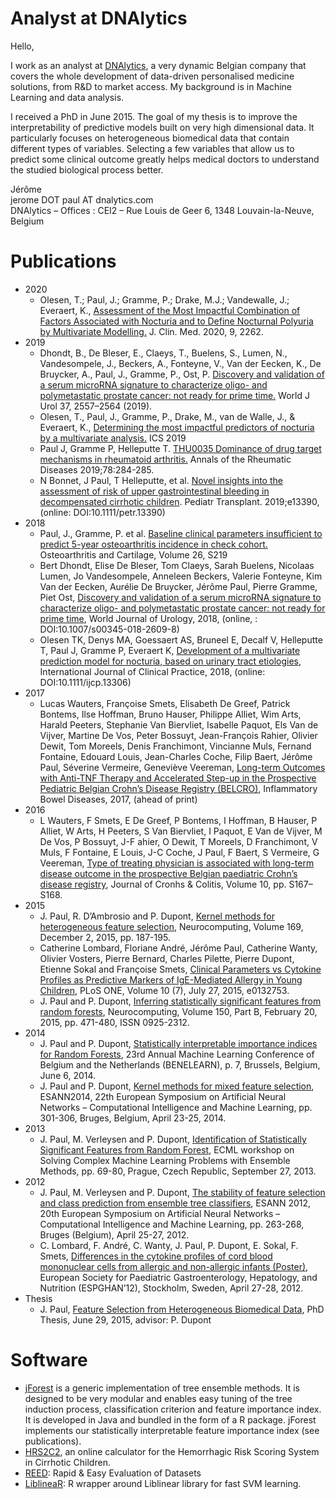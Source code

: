 # Analyst at DNAlytics

Hello,

I work as an analyst at [DNAlytics](https://dnalytics.com), a very dynamic Belgian company that covers the whole development of data-driven personalised medicine solutions, from R&D to market access. My background is in Machine Learning and data analysis.

I received a PhD in June 2015. The goal of my thesis is to improve the interpretability of predictive models built on very high dimensional data. It particularly focuses on heterogeneous biomedical data that contain different types of variables. Selecting a few variables that allow us to predict some clinical outcome greatly helps medical doctors to understand the studied biological process better.

Jérôme  
jerome DOT paul AT dnalytics.com  
DNAlytics – Offices : CEI2 – Rue Louis de Geer 6, 1348 Louvain-la-Neuve, Belgium

# Publications
- 2020
    - Olesen, T.; Paul, J.; Gramme, P.; Drake, M.J.; Vandewalle, J.; Everaert, K.,
      [Assessment of the Most Impactful Combination of Factors Associated with Nocturia and to Define Nocturnal Polyuria by Multivariate Modelling.](https://www.mdpi.com/771000)
      J. Clin. Med. 2020, 9, 2262. 
- 2019
    - Dhondt, B., De Bleser, E., Claeys, T., Buelens, S., Lumen, N., Vandesompele, J., Beckers, A., Fonteyne, V., Van der Eecken, K., De Bruycker, A., Paul, J., Gramme, P., Ost, P. 
      [Discovery and validation of a serum microRNA signature to characterize oligo- and polymetastatic prostate cancer: not ready for prime time.](https://doi.org/10.1007/s00345-018-2609-8)
      World J Urol 37, 2557–2564 (2019).
    - Olesen, T., Paul, J., Gramme, P., Drake, M., van de Walle, J., & Everaert, K.,
      [Determining the most impactful predictors of nocturia by a multivariate analysis.](https://www.ics.org/2019/abstract/34)
      ICS 2019
    - Paul J, Gramme P, Helleputte T.
      [THU0035 Dominance of drug target mechanisms in rheumatoid arthritis.](http://dx.doi.org/10.1136/annrheumdis-2019-eular.3115)
      Annals of the Rheumatic Diseases 2019;78:284-285.
    - N Bonnet, J Paul, T Helleputte, et al.
      [Novel insights into the assessment of risk of upper gastrointestinal bleeding in decompensated cirrhotic children](https://doi.org/10.1111/petr.13390).
      Pediatr Transplant. 2019;e13390, (online: DOI:10.1111/petr.13390)
- 2018
    - Paul, J., Gramme, P. et al.
      [Baseline clinical parameters insufficient to predict 5-year osteoarthritis incidence in check cohort.](https://doi.org/10.1016/j.joca.2018.02.460)
      Osteoarthritis and Cartilage, Volume 26, S219
    - Bert Dhondt, Elise De Bleser, Tom Claeys, Sarah Buelens, Nicolaas Lumen, Jo Vandesompele, Anneleen Beckers, Valerie Fonteyne, Kim Van der Eecken, Aurélie De Bruycker, Jérôme Paul, Pierre Gramme, Piet Ost,
      [Discovery and validation of a serum microRNA signature to characterize oligo- and polymetastatic prostate cancer: not ready for prime time](https://doi.org/10.1007/s00345-018-2609-8),
      World Journal of Urology, 2018, (online, : DOI:10.1007/s00345-018-2609-8)
    - Olesen TK, Denys MA, Goessaert AS, Bruneel E, Decalf V, Helleputte T, Paul J, Gramme P, Everaert K,
      [Development of a multivariate prediction model for nocturia, based on urinary tract etiologies](https://doi.org/10.1111/ijcp.13306),
      International Journal of Clinical Practice, 2018, (online: DOI:10.1111/ijcp.13306)
- 2017
    - Lucas Wauters, Françoise Smets, Elisabeth De Greef, Patrick Bontems, Ilse Hoffman, Bruno Hauser, Philippe Alliet, Wim Arts, Harald Peeters, Stephanie Van Biervliet, Isabelle Paquot, Els Van de Vijver, Martine De Vos, Peter Bossuyt, Jean-François Rahier, Olivier Dewit, Tom Moreels, Denis Franchimont, Vincianne Muls, Fernand Fontaine, Edouard Louis, Jean-Charles Coche, Filip Baert, Jérôme Paul, Séverine Vermeire, Geneviève Veereman,
      [Long-term Outcomes with Anti-TNF Therapy and Accelerated Step-up in the Prospective Pediatric Belgian Crohn’s Disease Registry (BELCRO)](http://journals.lww.com/ibdjournal/Fulltext/publishahead/Long_term_Outcomes_with_Anti_TNF_Therapy_and.98520.aspx),
      Inflammatory Bowel Diseases, 2017, (ahead of print)
- 2016
    - L Wauters, F Smets, E De Greef, P Bontems, I Hoffman, B Hauser, P Alliet, W Arts, H Peeters, S Van Biervliet, I Paquot, E Van de Vijver, M De Vos, P Bossuyt, J-F ahier, O Dewit, T Moreels, D Franchimont, V Muls, F Fontaine, E Louis, J-C Coche, J Paul, F Baert, S Vermeire, G Veereman,
      [Type of treating physician is associated with long-term disease outcome in the prospective Belgian paediatric Crohn’s disease registry](https://biblio.ugent.be/publication/8038467),
      Journal of Cronhs & Colitis, Volume 10, pp. S167–S168.
- 2015
    - J. Paul, R. D’Ambrosio and P. Dupont,
      [Kernel methods for heterogeneous feature selection](http://dx.doi.org/10.1016/j.neucom.2014.12.098),
      Neurocomputing, Volume 169, December 2, 2015, pp. 187-195.
    - Catherine Lombard, Floriane André, Jérôme Paul, Catherine Wanty, Olivier Vosters, Pierre Bernard, Charles Pilette, Pierre Dupont, Etienne Sokal and Françoise Smets,
      [Clinical Parameters vs Cytokine Profiles as Predictive Markers of IgE-Mediated Allergy in Young Children](http://dx.doi.org/10.1371/journal.pone.0132753),
      PLoS ONE, Volume 10 (7), July 27, 2015, e0132753.
    - J. Paul and P. Dupont,
      [Inferring statistically significant features from random forests](http://dx.doi.org/10.1016/j.neucom.2014.07.067),
      Neurocomputing, Volume 150, Part B, February 20, 2015, pp. 471-480, ISSN 0925-2312.
- 2014
    - J. Paul and P. Dupont,
      [Statistically interpretable importance indices for Random Forests](http://hdl.handle.net/2078.1/147350),
      23rd Annual Machine Learning Conference of Belgium and the Netherlands (BENELEARN), p. 7, Brussels, Belgium, June 6, 2014.
    - J. Paul and P. Dupont,
      [Kernel methods for mixed feature selection](http://hdl.handle.net/2078.1/140532),
      ESANN2014, 22th European Symposium on Artificial Neural Networks – Computational Intelligence and Machine Learning, pp. 301-306, Bruges, Belgium, April 23-25, 2014.
- 2013
    - J. Paul, M. Verleysen and P. Dupont,
      [Identification of Statistically Significant Features from Random Forest](http://hdl.handle.net/2078.1/133615),
      ECML workshop on Solving Complex Machine Learning Problems with Ensemble Methods, pp. 69-80, Prague, Czech Republic, September 27, 2013.
- 2012
    - J. Paul, M. Verleysen and P. Dupont,
      [The stability of feature selection and class prediction from ensemble tree classifiers](http://hdl.handle.net/2078.1/113825),
      ESANN 2012, 20th European Symposium on Artificial Neural Networks – Computational Intelligence and Machine Learning, pp. 263-268, Bruges (Belgium), April 25-27, 2012.
    - C. Lombard, F. André, C. Wanty, J. Paul, P. Dupont, E. Sokal, F. Smets,
      [Differences in the cytokine profiles of cord blood mononuclear cells from allergic and non-allergic infants (Poster)](http://hdl.handle.net/2078.1/109780),
      European Society for Paediatric Gastroenterology, Hepatology, and Nutrition (ESPGHAN’12), Stockholm, Sweden, April 27-28, 2012.
- Thesis
    - J. Paul,
      [Feature Selection from Heterogeneous Biomedical Data](http://hdl.handle.net/2078.1/165076),
      PhD Thesis, June 29, 2015, advisor: P. Dupont

# Software

- [jForest](https://github.com/jeromepaul/jForest) is a generic implementation of tree ensemble methods.
  It is designed to be very modular and enables easy tuning of the tree induction process, classification criterion and feature importance index.
  It is developed in Java and bundled in the form of a R package. jForest implements our statistically interpretable feature importance index (see publications).
- [HRS2C2](http://hrs2c2.com/), an online calculator for the Hemorrhagic Risk Scoring System in Cirrhotic Children.
- [REED](http://reed.dnalytics.com/): Rapid & Easy Evaluation of Datasets
- [LiblineaR](https://cran.r-project.org/package=LiblineaR): R wrapper around Liblinear library for fast SVM learning.

